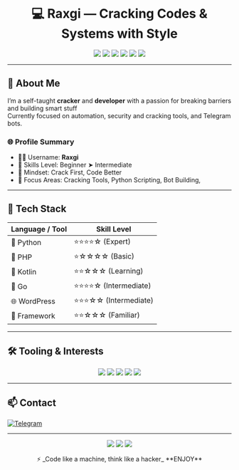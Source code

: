 <h1 align="center">💻 Raxgi — Cracking Codes & Systems with Style</h1>

<p align="center">
  <img src="https://img.shields.io/badge/Python-%2314354C.svg?style=for-the-badge&logo=python&logoColor=white" />
  <img src="https://img.shields.io/badge/GoLang-%2300ADD8.svg?style=for-the-badge&logo=go&logoColor=white" />
  <img src="https://img.shields.io/badge/PHP-%23777BB4.svg?style=for-the-badge&logo=php&logoColor=white" />
  <img src="https://img.shields.io/badge/Kotlin-%230095D5.svg?style=for-the-badge&logo=kotlin&logoColor=white" />
  <img src="https://img.shields.io/badge/WordPress-%2321759B.svg?style=for-the-badge&logo=wordpress&logoColor=white" />
  <img src="https://img.shields.io/badge/Cracker-%23FF0000.svg?style=for-the-badge&logo=skynet&logoColor=white" />
</p>

---

## 🧠 About Me

I’m a self-taught **cracker** and **developer** with a passion for breaking barriers and building smart stuff  
Currently focused on automation, security and cracking tools,  and Telegram bots.

### 🌐 Profile Summary

- 🧑‍💻 Username: **Raxgi**
- 🚀 Skills Level: Beginner ➤ Intermediate  
- 🧠 Mindset: Crack First, Code Better  
- 🎯 Focus Areas: Cracking Tools, Python Scripting, Bot Building, 

---

## 🧰 Tech Stack

| Language  /  Tool | Skill Level |
|-------------------|-------------|
| 🐍 Python        | ⭐⭐⭐⭐☆ (Expert) |
| 🐘 PHP           | ⭐☆☆☆☆ (Basic) |
| 🤖 Kotlin        | ⭐⭐☆☆☆ (Learning) |
| 💙 Go            | ⭐⭐⭐⭐☆ (Intermediate) |
| 🌐 WordPress     | ⭐⭐⭐☆☆ (Intermediate) |
| 🧩 Framework     | ⭐⭐☆☆☆ (Familiar) |

---

## 🛠️ Tooling & Interests

<p align="center">
  <img src="https://img.shields.io/badge/Telegram%20Bots-%2326A5E4.svg?style=for-the-badge&logo=telegram&logoColor=white" />
  <img src="https://img.shields.io/badge/Web%20Automation-%23FFAA00.svg?style=for-the-badge&logo=selenium&logoColor=white" />
  <img src="https://img.shields.io/badge/%20Cracking-%23FF0000.svg?style=for-the-badge&logo=protonmail&logoColor=white" />
  <img src="https://img.shields.io/badge/Networking%20Scripts-%231E90FF.svg?style=for-the-badge&logo=hackthebox&logoColor=white" />
  <img src="https://img.shields.io/badge/Open%20Source-Lover-%2300C896.svg?style=for-the-badge" />
</p>

---

## 📫 Contact

[![Telegram](https://img.shields.io/badge/Telegram-@Raxgi-blue?style=flat&logo=telegram)](https://t.me/Raxgi)

---

<p align="center">
  <img src="https://img.shields.io/badge/Made%20with-%E2%9D%A4-black?style=for-the-badge" />
  <img src="https://img.shields.io/badge/Always-Hustling-informational?style=for-the-badge" />
  <img src="https://img.shields.io/badge/Security-Underground-red?style=for-the-badge" />
</p>

<p align="center">
  ⚡ _Code like a machine, think like a hacker_
              **ENJOY**
</p>
